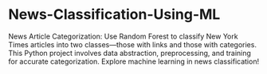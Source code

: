 # News-Classification-Using-ML
News Article Categorization: Use Random Forest to classify New York Times articles into two classes—those with links and those with categories. This Python project involves data abstraction, preprocessing, and training for accurate categorization. Explore machine learning in news classification!
